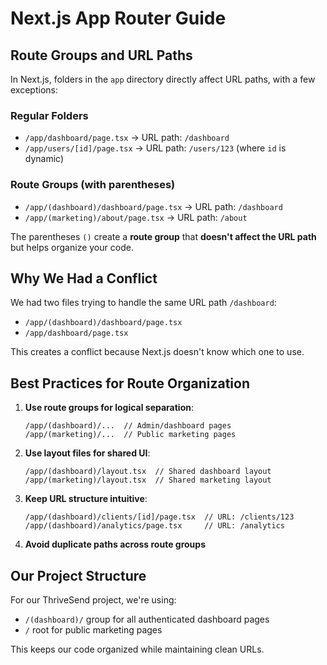 # Next.js App Router Guide

## Route Groups and URL Paths

In Next.js, folders in the `app` directory directly affect URL paths, with a few exceptions:

### Regular Folders
- `/app/dashboard/page.tsx` → URL path: `/dashboard`
- `/app/users/[id]/page.tsx` → URL path: `/users/123` (where `id` is dynamic)

### Route Groups (with parentheses)
- `/app/(dashboard)/dashboard/page.tsx` → URL path: `/dashboard`
- `/app/(marketing)/about/page.tsx` → URL path: `/about`

The parentheses `()` create a **route group** that **doesn't affect the URL path** but helps organize your code.

## Why We Had a Conflict

We had two files trying to handle the same URL path `/dashboard`:
- `/app/(dashboard)/dashboard/page.tsx`
- `/app/dashboard/page.tsx`

This creates a conflict because Next.js doesn't know which one to use.

## Best Practices for Route Organization

1. **Use route groups for logical separation**:
   ```
   /app/(dashboard)/...  // Admin/dashboard pages
   /app/(marketing)/...  // Public marketing pages
   ```

2. **Use layout files for shared UI**:
   ```
   /app/(dashboard)/layout.tsx  // Shared dashboard layout
   /app/(marketing)/layout.tsx  // Shared marketing layout
   ```

3. **Keep URL structure intuitive**:
   ```
   /app/(dashboard)/clients/[id]/page.tsx  // URL: /clients/123
   /app/(dashboard)/analytics/page.tsx     // URL: /analytics
   ```

4. **Avoid duplicate paths across route groups**

## Our Project Structure

For our ThriveSend project, we're using:
- `/(dashboard)/` group for all authenticated dashboard pages
- `/` root for public marketing pages

This keeps our code organized while maintaining clean URLs.